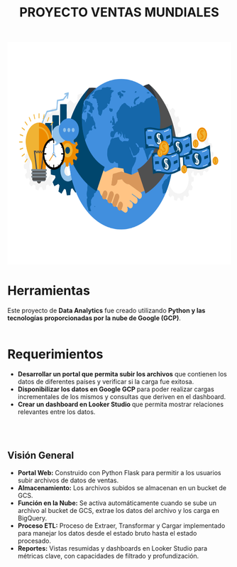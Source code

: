 <h1 align="center">PROYECTO VENTAS MUNDIALES</h1>
<br>
<p align="center">
  <img src="https://github.com/OctavioAlvarez1/GCP_world_sales/blob/main/Images/sales.png" alt="Imagen" width="800" height="500">
</p>
<h1>Herramientas</h1>
Este proyecto de <strong>Data Analytics</strong> fue creado utilizando <strong> Python y las tecnologías proporcionadas por la nube de Google (GCP)</strong>.
<br>
<br>
<h1>Requerimientos</h1>
<ul>
  <li><strong>Desarrollar un portal que permita subir los archivos</strong> que contienen los datos de diferentes países y verificar si la carga fue exitosa.</li>
  <li><strong>Disponibilizar los datos en Google GCP </strong> para poder realizar cargas incrementales de los mismos y consultas que deriven en el dashboard.</li>
  <li><strong>Crear un dashboard en Looker Studio </strong> que permita mostrar relaciones relevantes entre los datos.</li>
</ul>
<br>
<br>
<h2>Visión General</h2>
<ul>
  <li><strong>Portal Web:</strong> Construido con Python Flask para permitir a los usuarios subir archivos de datos de ventas.</li>
  <li><strong>Almacenamiento:</strong> Los archivos subidos se almacenan en un bucket de GCS.</li>
  <li><strong>Función en la Nube:</strong> Se activa automáticamente cuando se sube un archivo al bucket de GCS, extrae los datos del archivo y los carga en BigQuery.</li>
  <li><strong>Proceso ETL:</strong> Proceso de Extraer, Transformar y Cargar implementado para manejar los datos desde el estado bruto hasta el estado procesado.</li>
  <li><strong>Reportes:</strong> Vistas resumidas y dashboards en Looker Studio para métricas clave, con capacidades de filtrado y profundización.</li>
</ul>
